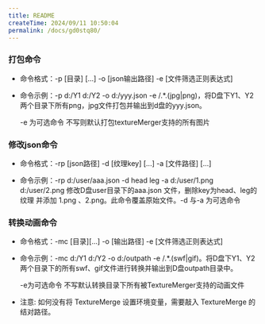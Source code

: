 ```yaml
---
title: README
createTime: 2024/09/11 10:50:04
permalink: /docs/gd0stq80/
---
```


###  打包命令
* 命令格式：-p [目录] [...] -o [json输出路径] -e [文件筛选正则表达式]

* 命令示例：-p d:/Y1 d:/Y2 -o d:/yyy.json -e /.*\.(jpg|png)，将D盘下Y1、Y2两个目录下所有png，jpg文件打包并输出到d盘的yyy.json。

	-e 为可选命令 不写则默认打包textureMerger支持的所有图片

### 修改json命令
* 命令格式：-rp [json路径] -d [纹理key] [...] -a [文件路径] [...]

* 命令示例：-rp d:/user/aaa.json -d head leg -a d:/user/1.png  d:/user/2.png 修改D盘user目录下的aaa.json 文件，删除key为head、leg的纹理 并添加 1.png 、2.png。此命令覆盖原始文件。-d 与-a 为可选命令

### 转换动画命令
* 命令格式：-mc [目录][...] -o [输出路径] -e [文件筛选正则表达式]

* 命令示例：-mc d:/Y1 d:/Y2 -o d:/outpath -e /.*\.(swf|gif)。将D盘下Y1、Y2两个目录下的所有swf、gif文件进行转换并输出到D盘outpath目录中。

	-e为可选命令 不写默认转换目录下所有被TextureMerger支持的动画文件

* 注意: 如何没有将 TextureMerge 设置环境变量，需要敲入 TextureMerge 的结对路径。
